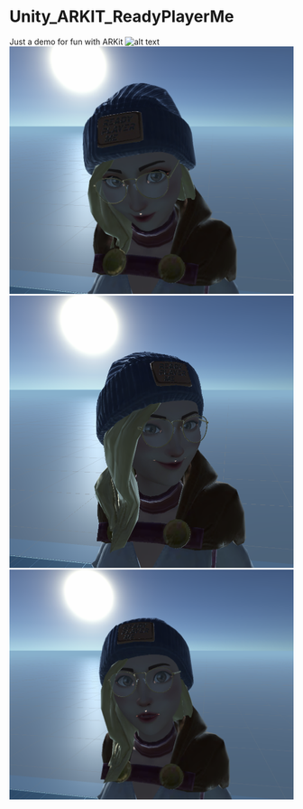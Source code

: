 # Unity_ARKIT_ReadyPlayerMe

Just a demo for fun with ARKit
![alt text](https://github.com/dreamfairy/Unity_ARKIT_ReadyPlayerMe/blob/main/Assets/Preview/2022-12-10_20_36_27.gif)
![alt text](https://github.com/dreamfairy/Unity_ARKIT_ReadyPlayerMe/blob/main/Assets/Preview/WechatIMG1473.png)
![alt text](https://github.com/dreamfairy/Unity_ARKIT_ReadyPlayerMe/blob/main/Assets/Preview/WechatIMG1472.png)
![alt text](https://github.com/dreamfairy/Unity_ARKIT_ReadyPlayerMe/blob/main/Assets/Preview/WechatIMG1474.png)